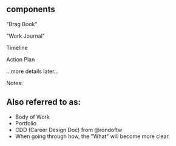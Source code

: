 ##  components

<p class="fragment">"Brag Book"</p>
<p class="fragment">"Work Journal"</p>
<p class="fragment">Timeline</p>
<p class="fragment">Action Plan </p>
<p class="fragment">...more details later...</p>

Notes: 
## Also referred to as: 
- Body of Work
- Portfolio
- CDD (Career Design Doc) from @rondoftw
- When going through how, the "What" will become more clear.